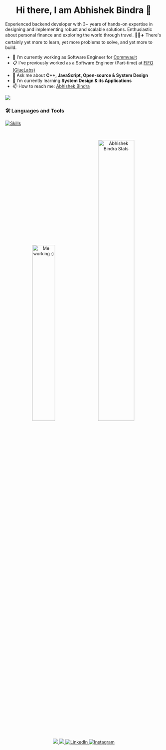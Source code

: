 <!--
**Abhi3685/Abhi3685** is a ✨ _special_ ✨ repository because its `README.md` (this file) appears on your GitHub profile.

Here are some ideas to get you started:

- 🔭 I’m currently working on ...
- 🌱 I’m currently learning ...
- 👯 I’m looking to collaborate on ...
- 🤔 I’m looking for help with ...
- 💬 Ask me about ...
- 📫 How to reach me: ...
- 😄 Pronouns: ...
- ⚡ Fun fact: ...
-->

<h1 align="center">Hi there, I am Abhishek Bindra 👋</h1>

Experienced backend developer with 3+ years of hands-on expertise in designing and implementing robust and scalable solutions.
Enthusiastic about personal finance and exploring the world through travel. 🚀💼✈️
There's certainly yet more to learn, yet more problems to solve, and yet more to build.

- 🔭 I’m currently working as Software Engineer for <a href="https://commvault.com/" target="_blank">Commvault</a>
- 📋 I've previously worked as a Software Engineer (Part-time) at [FIFO (GlueLabs)](fifo.im)
- 💬 Ask me about <strong>C++, JavaScript, Open-source & System Design</strong>
- 🌱 I’m currently learning <strong>System Design & its Applications</strong>
- 📫 How to reach me: <a href="https://www.linkedin.com/in/abhishekbindra/" target="_blank">Abhishek Bindra</a>

<img src="https://komarev.com/ghpvc/?username=Abhi3685&&style=flat-square" align="center" />

### :hammer_and_wrench: Languages and Tools 
[![Skills](https://devicons.dev.br/icons?icon=CPP,JavaScript,GraphQL,Git,VSCode,React,Postman,PostgreSQL,NodeJS,MySQL,MongoDB,Linux,HTML,Github,Firebase,CSS,Bootstrap,Azure,Docker,VisualStudio,CS,Redis&theme=dark)](https://devicons.dev.br/)

<br/>

<p align="center">
  <img width="38%" src="https://cdn.hashnode.com/res/hashnode/image/upload/v1659363708323/9Ka0JMKao.gif?w=1600&h=840&fit=crop&crop=entropy&auto=format,compress&gif-q=60" alt="Me working :)">
  &nbsp;&nbsp;
  <img width="48%" src="https://github-readme-stats.vercel.app/api?username=Abhi3685&show_icons=true" alt="Abhishek Bindra Stats">
</p>

<br/>

<p align="center">
    <a href="https://github.com/Abhi3685" alt="Github" title="github">
       <img src="https://img.shields.io/badge/For_More_Useful_Repos-15k?style=for-the-badge&color=2088FF&logo=github&logoColor=fff"/>
    </a>
    <a href="https://leetcode.com/abhi3685" alt="Leetcode" title="leetcode">
        <img src="https://img.shields.io/badge/For_Problem_Solving_Skills-15k?style=for-the-badge&color=ffd000&logo=leetcode&logoColor=black"/>
    </a>
    <a href="https://www.linkedin.com/in/abhishek-bindra/" alt="Linkedin" title="linkedin">
        <img src="https://img.shields.io/badge/For_Professional_Updates-15k?style=for-the-badge&color=0a66c2&logo=linkedin" alt="LinkedIn"/>
    </a>
    <a href="https://www.instagram.com/ab.bindra/" alt="Instagram" title="instagram">
        <img src="https://img.shields.io/badge/For_Personal_Updates-2k?style=for-the-badge&color=E4405F&logo=instagram&logoColor=fff" alt="Instagram"/>
    </a>
</p>
